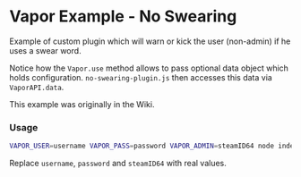 # Vapor Example - No Swearing

Example of custom plugin which will warn or kick the user (non-admin) if he uses a swear word.

Notice how the `Vapor.use` method allows to pass optional data object which holds configuration. `no-swearing-plugin.js` then accesses this data via `VaporAPI.data`.

This example was originally in the Wiki.

### Usage

```sh
VAPOR_USER=username VAPOR_PASS=password VAPOR_ADMIN=steamID64 node index.js
```

Replace `username`, `password` and `steamID64` with real values.
